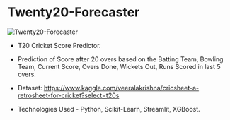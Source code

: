 # Twenty20-Forecaster

![Twenty20-Forecaster](https://user-images.githubusercontent.com/114925625/222499369-1db99d9b-fbb1-4370-8145-a8f7d75b281c.png)

* T20 Cricket Score Predictor.

* Prediction of Score after 20 overs based on the Batting Team, Bowling Team, Current Score, Overs Done, Wickets Out, Runs Scored in last 5 overs.

* Dataset: https://www.kaggle.com/veeralakrishna/cricsheet-a-retrosheet-for-cricket?select=t20s

* Technologies Used - Python, Scikit-Learn, Streamlit, XGBoost.
